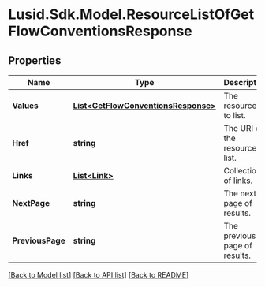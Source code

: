 
# Lusid.Sdk.Model.ResourceListOfGetFlowConventionsResponse

## Properties

Name | Type | Description | Notes
------------ | ------------- | ------------- | -------------
**Values** | [**List&lt;GetFlowConventionsResponse&gt;**](GetFlowConventionsResponse.md) | The resources to list. | 
**Href** | **string** | The URI of the resource list. | [optional] 
**Links** | [**List&lt;Link&gt;**](Link.md) | Collection of links. | [optional] 
**NextPage** | **string** | The next page of results. | [optional] 
**PreviousPage** | **string** | The previous page of results. | [optional] 

[[Back to Model list]](../README.md#documentation-for-models)
[[Back to API list]](../README.md#documentation-for-api-endpoints)
[[Back to README]](../README.md)

